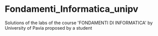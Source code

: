 # Fondamenti_Informatica_unipv
Solutions of the labs of the course 'FONDAMENTI DI INFORMATICA'  by University of Pavia proposed by a student
